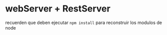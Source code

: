 # webServer + RestServer

recuerden que deben ejecutar ``` npm install ``` para reconstruir los modulos de node